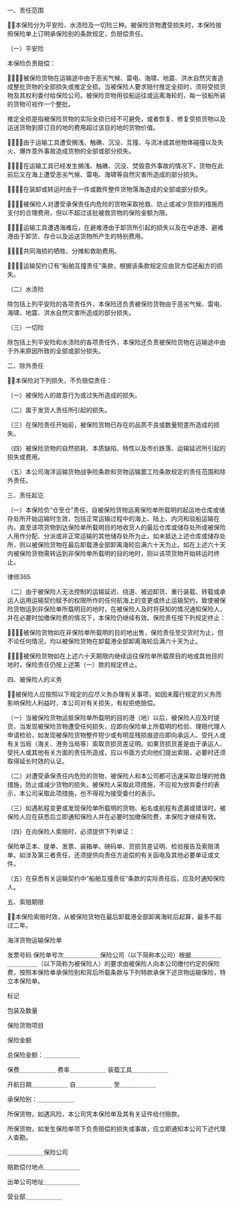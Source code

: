 
 一、责任范围

 本保险分为平安险、水渍险及一切险三种。被保险货物遭受损失时，本保险按照保险单上订明承保险别的条款规定，负赔偿责任。

 （一）平安险

 本保险负责赔偿：

 １．被保险货物在运输途中由于恶劣气候、雷电、海啸、地震、洪水自然灾害造成整批货物的全部损失或推定全损。当被保险人要求赔付推定全损时，须将受损货物及其权利委付给保险公司。被保险货物用驳船运往或运离海轮的，每一驳船所装的货物可视作一个整批。

 推定全损是指被保险货物的实际全损已经不可避免，或者恢复、修复受损货物以及运送货物到原订目的地的费用超过该目的地的货物价值。

 ２．由于运输工具遭受搁浅、触礁、沉没、互撞、与流冰或其他物体碰撞以及失火、爆炸意外事故造成货物的全部或部分损失。

 ３．在运输工具已经发生搁浅、触礁、沉没、焚毁意外事故的情况下，货物在此前后又在海上遭受恶劣气候、雷电、海啸等自然灾害所造成的部分损失。

 ４．在装卸或转运时由于一件或数件整件货物落海造成的全部或部分损失。

 ５．被保险人对遭受承保责任内危险的货物采取抢救、防止或减少货损的措施而支付的合理费用，但以不超过该批被救货物的保险金额为限。

 ６．运输工具遭遇海难后，在避难港由于卸货所引起的损失以及在中途港、避难港由于卸货、存仓以及运送货物所产生的特别费用。

 ７．共同海损的牺牲、分摊和救助费用。

 ８．运输契约订有“船舶互撞责任”条款，根据该条款规定应由货方偿还船方的损失。

 （二）水渍险

 除包括上列平安险的各项责任外，本保险还负责被保险货物由于恶劣气候、雷电、海啸、地震、洪水自然灾害所造成的部分损失。

 （三）一切险

 除包括上列平安险和水渍险的各项责任外，本保险还负责被保险货物在运输途中由于外来原因所致的全部或部分损失。

 二、除外责任

 本保险对下列损失，不负赔偿责任：

 （一）被保险人的故意行为或过失所造成的损失。

 （二）属于发货人责任所引起的损失。

 （三）在保险责任开始前，被保险货物已存在的品质不良或数量短差所造成的损失。

 （四）被保险货物的自然损耗、本质缺陷、特性以及市价跌落、运输延迟所引起的损失或费用。

 （五）本公司海洋运输货物战争险条款和货物运输罢工险条款规定的责任范围和除外责任。

 三、责任起讫

 （一）本保险负“仓至仓”责任，自被保险货物运离保险单所载明的起运地仓库或储存处所开始运输时生效，包括正常运输过程中的海上、陆上、内河和驳船运输在内，直至该项货物到达保险单所载明目的地收货人的最后仓库或储存处所或被保险人用作分配、分派或非正常运输的其他储存处所为止。如未抵达上述仓库或储存处所，则以被保险货物在最后卸载港全部卸离海轮后满六十天为止。如在上述六十天内被保险货物需转运到非保险单所载明的目的地时，则以该项货物开始转运时终止。





 
律师365






 （二）由于被保险人无法控制的运输延迟、绕道、被迫卸货、重行装载、转载或承运人运用运输契约赋予的权限所作的任何航海上的变更或终止运输契约，致使被保险货物运到非保险单所载明目的地时，在被保险人及时将获知的情况通知保险人，并在必要时加缴保险费的情况下，本保险仍继续有效。保险责任按下列规定终止：



 １．被保险货物如在非保险单所载明的目的地出售，保险责任至交货时为止，但不论任何情况，均以被保险货物在卸载港全部卸离海轮后满六十天为止。



 ２．被保险货物如在上述六十天期限内继续运往保险单所载原目的地或其他目的地时，保险责任仍按上述第（一）款的规定终止。



 四、被保险人的义务



 被保险人应按照以下规定的应尽义务办理有关事项，如因未履行规定的义务而影响保险人利益时，本公司对有关损失，有权拒绝赔偿。



 （一）当被保险货物运抵保险单所载明的目的港（地）以后，被保险人应及时提货，当发现被保险货物遭受任何损失，应即向保险单上所载明的检验、理赔代理人申请检验，如发现被保险货物整件短少或有明显残损痕迹应即向承运人、受托人或有关当局（海关、港务当局等）索取货损货差证明。如果货损货差是由于承运人、受托人或其他有关方面的责任所造成，应以书面方式向他们提出索赔，必要时还须取得延长时效的认证。



 （二）对遭受承保责任内危险的货物，被保险人和本公司都可迅速采取合理的抢救措施，防止或减少货物的损失。被保险人采取此项措施，不应视为放弃委付的表示，本公司采取此项措施，也不得视为接受委付的表示。



 （三）如遇航程变更或发现保险单所载明的货物、船名或航程有遗漏或错误时，被保险人应在获悉后立即通知保险人并在必要时加缴保险费，本保险才继续有效。



 （四）在向保险人索赔时，必须提供下列单证：



 保险单正本、提单、发票、装箱单、磅码单、货损货差证明、检验报告及索赔清单。如涉及第三者责任，还须提供向责任方追偿的有关函电及其他必要单证或文件。



 （五）在获悉有关运输契约中“船舶互撞责任”条款的实际责任后，应及时通知保险人。



 五、索赔期限



 本保险索赔时效，从被保险货物在最后卸载港全部卸离海轮后起算，最多不超过二年。



 海洋货物运输保险单



 发票号码 保险单号次＿＿＿＿＿＿保险公司（以下简称本公司）根据＿＿＿＿＿＿＿＿＿＿（以下简称为被保险人）的要求由被保险人向本公司缴付约定的保险费，按照本保险单承保险别和背后所载条款与下列特款承保下述货物运输保险，特立本保险单。 



 标记



 包装及数量



 保险货物项目



 保险金额



 总保险金额：＿＿＿＿＿＿



 保费＿＿＿＿＿＿ 费率＿＿＿＿＿＿ 装载工具＿＿＿＿＿＿



 开航日期＿＿＿＿＿＿ 自＿＿＿＿＿＿ 至＿＿＿＿＿＿



 承保险别：＿＿＿＿＿＿



 所保货物，如遇风险，本公司凭本保险单及其有关证件给付赔款。



 所保货物，如发生保险单项下负责赔偿的损失或事故，应立即通知本公司下述代理人查勘。



 ＿＿＿＿＿＿保险公司



 赔款偿付地点＿＿＿＿＿＿



 出单公司地址＿＿＿＿＿＿



 营业部＿＿＿＿＿＿ 


 

 
 
 
 
 
  


  
 

  


  


  
 
 
 
 

